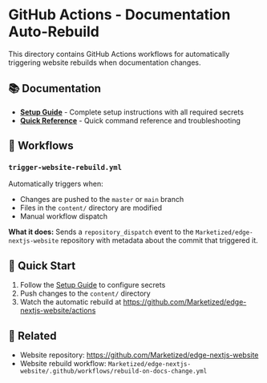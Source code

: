# GitHub Actions - Documentation Auto-Rebuild

This directory contains GitHub Actions workflows for automatically triggering website rebuilds when documentation changes.

## 📚 Documentation

- **[Setup Guide](./SETUP_GUIDE.md)** - Complete setup instructions with all required secrets
- **[Quick Reference](./QUICK_REFERENCE.md)** - Quick command reference and troubleshooting

## 🔄 Workflows

### `trigger-website-rebuild.yml`

Automatically triggers when:

- Changes are pushed to the `master` or `main` branch
- Files in the `content/` directory are modified
- Manual workflow dispatch

**What it does:**
Sends a `repository_dispatch` event to the `Marketized/edge-nextjs-website` repository with metadata about the commit that triggered it.

## 🚀 Quick Start

1. Follow the [Setup Guide](./SETUP_GUIDE.md) to configure secrets
2. Push changes to the `content/` directory
3. Watch the automatic rebuild at https://github.com/Marketized/edge-nextjs-website/actions

## 🔗 Related

- Website repository: https://github.com/Marketized/edge-nextjs-website
- Website rebuild workflow: `Marketized/edge-nextjs-website/.github/workflows/rebuild-on-docs-change.yml`
